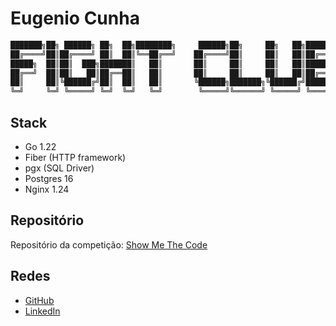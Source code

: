 # Eugenio Cunha
```sh
███████╗██╗ ██████╗ ██╗  ██╗████████╗     ██████╗██╗     ██╗   ██╗██████╗ 
██╔════╝██║██╔════╝ ██║  ██║╚══██╔══╝    ██╔════╝██║     ██║   ██║██╔══██╗
█████╗  ██║██║  ███╗███████║   ██║       ██║     ██║     ██║   ██║██████╔╝
██╔══╝  ██║██║   ██║██╔══██║   ██║       ██║     ██║     ██║   ██║██╔══██╗
██║     ██║╚██████╔╝██║  ██║   ██║       ╚██████╗███████╗╚██████╔╝██████╔╝
╚═╝     ╚═╝ ╚═════╝ ╚═╝  ╚═╝   ╚═╝        ╚═════╝╚══════╝ ╚═════╝ ╚═════╝ 
```

## Stack
- Go 1.22
- Fiber (HTTP framework)
- pgx (SQL Driver)
- Postgres 16
- Nginx 1.24

## Repositório
Repositório da competição: [Show Me The Code](https://github.com/eugenio-cunha/fight-club)

## Redes
- [GitHub](https://github.com/eugenio-cunha)
- [LinkedIn](https://www.linkedin.com/in/eugênio-cunha-68309315b/)